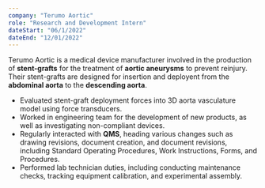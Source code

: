 ```yaml
---
company: "Terumo Aortic"
role: "Research and Development Intern"
dateStart: "06/1/2022"
dateEnd: "12/01/2022"
---
```


Terumo Aortic is a medical device manufacturer involved in the production of <strong class="text-highlight-light dark:text-highlight-dark">stent-grafts</strong> for the treatment of <strong class="text-highlight-light dark:text-highlight-dark">aortic aneurysms</strong> to prevent reinjury. Their stent-grafts are designed for insertion and deployent from the <strong class="text-highlight-light dark:text-highlight-dark">abdominal aorta</strong> to the <strong class="text-highlight-light dark:text-highlight-dark">descending aorta</strong>.

- Evaluated stent-graft deployment forces into 3D aorta vasculature model using force transducers.
- Worked in engineering team for the development of new products, as well as investigating non-compliant devices. 
- Regularly interacted with <strong class="text-highlight-light dark:text-highlight-dark">QMS</strong>, heading various changes such as drawing revisions, document creation, and document revisions, including Standard Operating Procedures, Work Instructions, Forms, and Procedures.
- Performed lab technician duties, including conducting maintenance checks, tracking equipment calibration, and experimental assembly.
